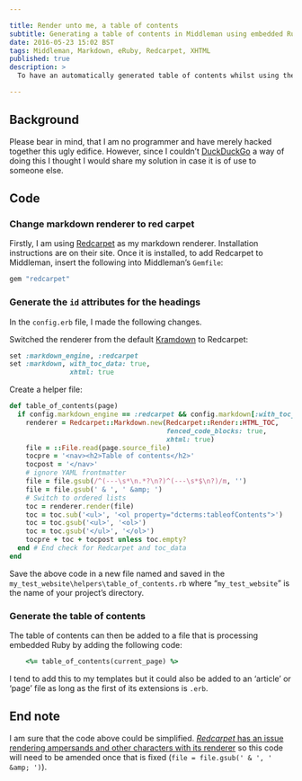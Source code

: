 ```yaml
---

title: Render unto me, a table of contents
subtitle: Generating a table of contents in Middleman using embedded Ruby
date: 2016-05-23 15:02 BST
tags: Middleman, Markdown, eRuby, Redcarpet, XHTML
published: true
description: >
  To have an automatically generated table of contents whilst using the <a href="https://middlemanapp.com">Middleman</a> static site generator with Embedded Ruby for templates/layouts and markdown for simple formatting, I have made some modifications to a vanilla install of Middleman.

---
```


## Background

Please bear in mind, that I am no programmer and have merely hacked together this ugly edifice. However, since I couldn’t [DuckDuckGo](https://duckduckgo.com) a way of doing this I thought I would share my solution in case it is of use to someone else.

## Code

### Change markdown renderer to red carpet

Firstly, I am using [Redcarpet](https://github.com/vmg/redcarpet) as my markdown renderer. Installation instructions are on their site. Once it is installed, to add Redcarpet to Middleman, insert the following into Middleman’s `Gemfile`:

``` ruby
gem "redcarpet"
```

### Generate the `id` attributes for the headings

In the `config.erb` file, I made the following changes.

Switched the renderer from the default [Kramdown](http://kramdown.gettalong.org) to Redcarpet:

``` ruby
set :markdown_engine, :redcarpet
set :markdown, with_toc_data: true,
               xhtml: true
```

Create a helper file:

``` ruby
def table_of_contents(page)
  if config.markdown_engine == :redcarpet && config.markdown[:with_toc_data]
    renderer = Redcarpet::Markdown.new(Redcarpet::Render::HTML_TOC,
                                       fenced_code_blocks: true,
                                       xhtml: true)
    file = ::File.read(page.source_file)
    tocpre = '<nav><h2>Table of contents</h2>'
    tocpost = '</nav>'
    # ignore YAML frontmatter
    file = file.gsub(/^(---\s*\n.*?\n?)^(---\s*$\n?)/m, '')
    file = file.gsub(' & ', ' &amp; ')
    # Switch to ordered lists
    toc = renderer.render(file)
    toc = toc.sub('<ul>', '<ol property="dcterms:tableofContents">')
    toc = toc.gsub('<ul>', '<ol>')
    toc = toc.gsub('</ul>', '</ol>')
    tocpre + toc + tocpost unless toc.empty?
  end # End check for Redcarpet and toc_data
end

```

Save the above code in a new file named  and saved in the `my_test_website\helpers\table_of_contents.rb` where “`my_test_website`” is the name of your project’s directory.

### Generate the table of contents

The table of contents can then be added to a file that is processing embedded Ruby by adding the following code:

``` ruby
	<%= table_of_contents(current_page) %>
```

I tend to add this to my templates but it could also be added to an ‘article’ or ‘page’ file as long as the first of its extensions is `.erb`.

## End note

I am sure that the code above could be simplified. [*Redcarpet* has an issue rendering ampersands and other characters with its renderer](https://github.com/vmg/redcarpet/issues/529) so this code will need to be amended once that is fixed (`file = file.gsub(' & ', ' &amp; ')`).
